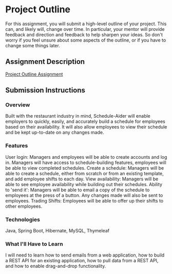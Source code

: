 # Project Outline
For this assignment, you will submit a high-level outline of your project. This can, and likely will, change over time. In particular, your mentor will provide feedback and direction and feedback to help sharpen your ideas. So don't worry if you feel unsure about some aspects of the outline, or if you have to change some things later.

## Assignment Description
[Project Outline Assignment](https://education.launchcode.org/liftoff/assignments/project-outline/)

## Submission Instructions

### Overview
Built with the restaurant industry in mind, Schedule-Aider will enable employers to quickly, easily, and accurately build a schedule for employees based on their availability. It will also allow employees to view their schedule and be kept up-to-date on any changes made.
### Features
User login: Managers and employees will be able to create accounts and log in. Managers will have access to schedule-building features, employees will be able to view completed schedules.
Create a schedule: Managers will be able to create a schedule, either from scratch or from an existing template, and add employee shifts to each day.
View availability: Managers will be able to see employee availability while building out their schedules.
Ability to 'send it': Managers will be able to email a copy of the schedule to employees at the press of a button. Any changes made will also be sent to employees.
Trading Shifts: Employees will be able to offer up their shifts to other employees.

### Technologies
Java, Spring Boot, Hibernate, MySQL, Thymeleaf

### What I'll Have to Learn
I will need to learn how to send emails from a web application, how to build a REST API for an existing application, how to pull data from a REST API, and how to enable drag-and-drop functionality.